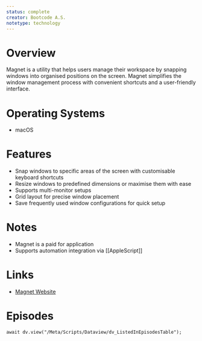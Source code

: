 ```yaml
---
status: complete
creator: Bootcode A.S.
notetype: technology
---
```


# Overview
Magnet is a utility that helps users manage their workspace by snapping windows into organised positions on the screen. Magnet simplifies the window management process with convenient shortcuts and a user-friendly interface.

# Operating Systems
- macOS

# Features
- Snap windows to specific areas of the screen with customisable keyboard shortcuts
- Resize windows to predefined dimensions or maximise them with ease
- Supports multi-monitor setups
- Grid layout for precise window placement
- Save frequently used window configurations for quick setup

# Notes
- Magnet is a paid for application
- Supports automation integration via [[AppleScript]]

# Links
- [Magnet Website](https://magnet.crowdcafe.com)

# Episodes
```dataviewjs
await dv.view("/Meta/Scripts/Dataview/dv_ListedInEpisodesTable");
```
